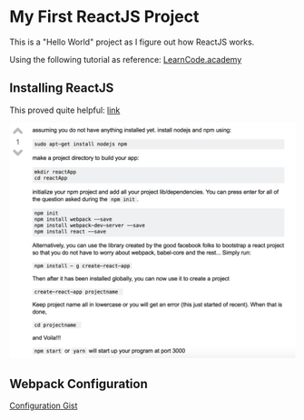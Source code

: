 # My First ReactJS Project #

This is a "Hello World" project as I figure out how ReactJS works.

Using the following tutorial as reference: [LearnCode.academy](https://www.youtube.com/watch?v=MhkGQAoc7bc&list=PLoYCgNOIyGABj2GQSlDRjgvXtqfDxKm5b&index=1&t=45s)

## Installing ReactJS ##
This proved quite helpful: [link](https://askubuntu.com/questions/900454/how-do-i-install-reactjs)

![](ReadMe_assets/install-reactjs.png)

## Webpack Configuration ##
[Configuration Gist](https://gist.github.com/learncodeacademy/25092d8f1daf5e4a6fd3)
